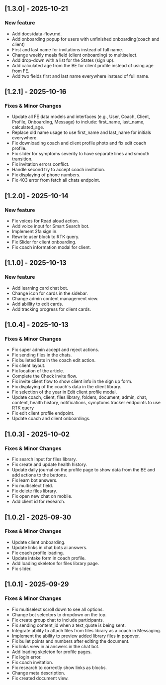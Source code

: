## [1.3.0] - 2025-10-21

### New feature

- Add docs/data-flow.md.
- Add onboarding popup for users with unfinished onboarding(coach and client)
- First and last name for invitations instead of full name.
- Change weekly meals field (client onboarding) to multiselect.
- Add drop-down with a list for the States (sign up).
- Add calculated age from the BE for client profile instead of using age from FE.
- Add two fields first and last name everywhere instead of full name.

## [1.2.1] - 2025-10-16

### Fixes & Minor Changes

- Update all FE data models and interfaces (e.g., User, Coach, Client, Profile, Onboarding, Message) to include: first_name, last_name, calculated_age.
- Replace old name usage to use first_name and last_name for initials everywhere.
- Fix downloading coach and client profile photo and fix edit coach profile.
- Fix slider for symptoms severity to have separate lines and smooth transition.
- Fix invitation errors conflict.
- Handle second try to accept coach invitation.
- Fix displaying of phone numbers.
- Fix 403 error from fetch all chats endpoint.

## [1.2.0] - 2025-10-14

### New feature

- Fix voices for Read aloud action.
- Add voice input for Smart Search bot.
- Implement 2fa sign in.
- Rewrite user block to RTK query.
- Fix Slider for client onboarding.
- Fix coach information modal for client.

## [1.1.0] - 2025-10-13

### New feature

- Add learning card chat bot.
- Change icon for cards in the sidebar.
- Change admin content management view.
- Add abillity to edit cards.
- Add tracking progress for client cards.

## [1.0.4] - 2025-10-13

### Fixes & Minor Changes

- Fix super admin accept and reject actions.
- Fix sending files in the chats.
- Fix bulleted lists in the coach edit action.
- Fix client layout.
- Fix location of the article.
- Complete the Check invite flow.
- Fix invite client flow to show client info in the sign up form.
- Fix displaying of the coach's data in the client library.
- Fix selection of the year in Edit client profile modal.
- Update coach, client, files library, folders, document, admin, chat, content, health history, notifications, symptoms tracker endpoints to use RTK query
- Fix edit client profile endpoint.
- Update coach and client onboardings.

## [1.0.3] - 2025-10-02

### Fixes & Minor Changes

- Fix search input for files library.
- Fix create and update health history.
- Update daily journal on the profile page to show data from the BE and add actions to the buttons.
- Fix learn bot answers.
- Fix multiselect field.
- Fix delete files library.
- Fix open new chat on mobile.
- Add client id for research.

## [1.0.2] - 2025-09-30

### Fixes & Minor Changes

- Update client onboarding.
- Update links in chat bots ai answers.
- Fix coach profile loading.
- Update intake form in coach profile.
- Add loading skeleton for files library page.
- Fix slider.

## [1.0.1] - 2025-09-29

### Fixes & Minor Changes

- Fix multiselect scroll down to see all options.
- Change bot selectors to dropdown on the top.
- Fix create group chat to include participants.
- Fix sending content_id when a text_quote is being sent.
- Integrate ability to attach files from files library as a coach in Messaging.
- Implement the ability to preview added library files in popover.
- Fix bullet points and numbers after editing the document.
- Fix links view in ai answers in the chat bot.
- Add loading skeleton for profile pages.
- Fix login error.
- Fix coach invitation.
- Fix research to correctly show links as blocks.
- Change meta description.
- Fix created document view.
